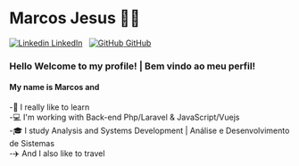 
<!--
### Hi guys 👋
**DevMarcosJesus/DevMarcosJesus** is a ✨ _special_ ✨ repository because its `README.md` (this file) appears on your GitHub profile.
-->

# Marcos Jesus :man_technologist:

[![Linkedin](https://i.stack.imgur.com/gVE0j.png) LinkedIn](https://www.linkedin.com/in/marcos-jesus-1771261a7/)
&nbsp;
[![GitHub](https://i.stack.imgur.com/tskMh.png) GitHub](https://github.com/DevMarcosJesus)

### Hello Welcome to my profile! | Bem vindo ao meu perfil! 

<h4>My name is Marcos and</h4>

-📘 I really like to learn<br>
-💻 I'm working with Back-end Php/Laravel & JavaScript/Vuejs<br>
-🎓 I study Analysis and Systems Development | Análise e Desenvolvimento de Sistemas<br>
-✈️ And I also like to travel


